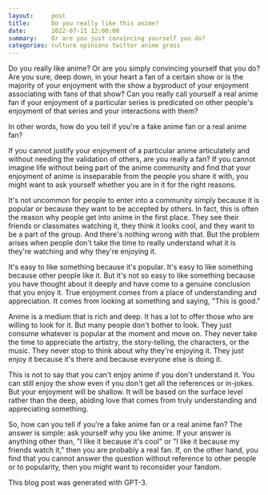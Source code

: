 ```yaml
---
layout:     post
title:      Do you really like this anime?
date:       2022-07-11 12:00:00
summary:    Or are you just convincing yourself you do?
categories: culture opinions twitter anime grass
---
```


Do you really like anime? Or are you simply convincing yourself that you do? Are you sure, deep down, in your heart a fan of a certain show or is the majority of your enjoyment with the show a byproduct of your enjoyment associating with fans of that show? Can you really call yourself a real anime fan if your enjoyment of a particular series is predicated on other people's enjoyment of that series and your interactions with them?

In other words, how do you tell if you're a fake anime fan or a real anime fan? 

If you cannot justify your enjoyment of a particular anime articulately and without needing the validation of others, are you really a fan? If you cannot imagine life without being part of the anime community and find that your enjoyment of anime is inseparable from the people you share it with, you might want to ask yourself whether you are in it for the right reasons.

It's not uncommon for people to enter into a community simply because it is popular or because they want to be accepted by others. In fact, this is often the reason why people get into anime in the first place. They see their friends or classmates watching it, they think it looks cool, and they want to be a part of the group. And there's nothing wrong with that. But the problem arises when people don't take the time to really understand what it is they're watching and why they're enjoying it.

It's easy to like something because it's popular. It's easy to like something because other people like it. But it's not so easy to like something because you have thought about it deeply and have come to a genuine conclusion that you enjoy it. True enjoyment comes from a place of understanding and appreciation. It comes from looking at something and saying, "This is good."

Anime is a medium that is rich and deep. It has a lot to offer those who are willing to look for it. But many people don't bother to look. They just consume whatever is popular at the moment and move on. They never take the time to appreciate the artistry, the story-telling, the characters, or the music. They never stop to think about why they're enjoying it. They just enjoy it because it's there and because everyone else is doing it.

This is not to say that you can't enjoy anime if you don't understand it. You can still enjoy the show even if you don't get all the references or in-jokes. But your enjoyment will be shallow. It will be based on the surface level rather than the deep, abiding love that comes from truly understanding and appreciating something.

So, how can you tell if you're a fake anime fan or a real anime fan? The answer is simple: ask yourself why you like anime. If your answer is anything other than, "I like it because it's cool" or "I like it because my friends watch it," then you are probably a real fan. If, on the other hand, you find that you cannot answer the question without reference to other people or to popularity, then you might want to reconsider your fandom.

This blog post was generated with GPT-3. 
